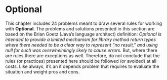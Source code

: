 # Optional 
This chapter includes 24 problems meant to draw several rules for working with **Optional**. The problems and solutions presented in this section 
are based on the Brian Goetz (Java’s language architect) definition: *Optional is intended to provide a limited mechanism for library method 
return types where there needed to be a clear way to represent “no result," and using null for such was overwhelmingly likely to cause errors.*
 But, where there are rules there are exceptions as well. Therefore, do not conclude that the rules (or practices) presented here should be 
followed (or avoided) at all costs. Like always, it’s an it depends problem that requires to evaluate the situation and weight pros and cons.
